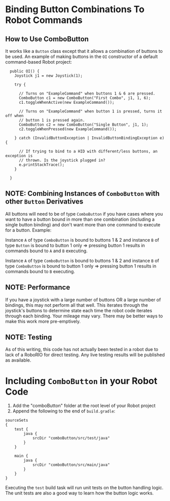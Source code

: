 # Binding Button Combinations To Robot Commands


## How to Use ComboButton

It works like a `Button` class except that it allows a combination of buttons to be used.  An example of making buttons in the `OI` constructor
of a default command-based Robot project:

```
  public OI() {
    Joystick j1 = new Joystick(1);

    try {

      // Turns on "ExampleCommand" when buttons 1 & 6 are pressed.
      ComboButton c1 = new ComboButton("First Combo", j1, 1, 6);
      c1.toggleWhenActive(new ExampleCommand());

      // Turns on "ExampleCommand" when button 1 is pressed, turns it off when
      // button 1 is pressed again.
      ComboButton c2 = new ComboButton("Single Button", j1, 1);
      c2.toggleWhenPressed(new ExampleCommand());

    } catch (InvalidButtonException | InvalidButtonBindingException e) {

      // If trying to bind to a HID with different/less buttons, an exception is
      // thrown. Is the joystick plugged in?
      e.printStackTrace();
    }

  }
```

## NOTE: Combining Instances of `ComboButton` with other `Button` Derivatives

All buttons will need to be of type `ComboButton` if you have cases where you want to have a button bound in more than one combination (including a single button binding) and
don't want more than one command to execute for a button.  Example:

Instance `A` of type `ComboButton` is bound to buttons 1 & 2 and instance `B` of type `Button` is bound to button 1 only => pressing button 1 results in commands bound to `A` and `B` executing.

Instance `A` of type `ComboButton` is bound to buttons 1 & 2 and instance `B` of type `ComboButton` is bound to button 1 only => pressing button 1 results in 
commands bound to `B` executing.

## NOTE: Performance

If you have a joystick with a large number of buttons OR a large number of bindings, this may not perform all that well.  This iterates through the joystick's buttons to determine state each time the robot code iterates through each binding.  Your mileage may vary.  There may be better ways to make this work more pre-emptively.

## NOTE: Testing

As of this writing, this code has not actually been tested in a robot due to lack of a RoboRIO for direct testing.  Any live testing results will be published
as available.


# Including `ComboButton` in your Robot Code

1. Add the "comboButton" folder at the root level of your Robot project
2. Append the following to the end of `build.gradle`:

```
sourceSets
{
    test {
        java {
            srcDir "comboButton/src/test/java"
        }
    }

    main {
        java {
            srcDir "comboButton/src/main/java"
        }
    }
}
```

Executing the `test` build task will run unit tests on the button handling logic.  The unit tests are also a good way to learn how the button logic works.
